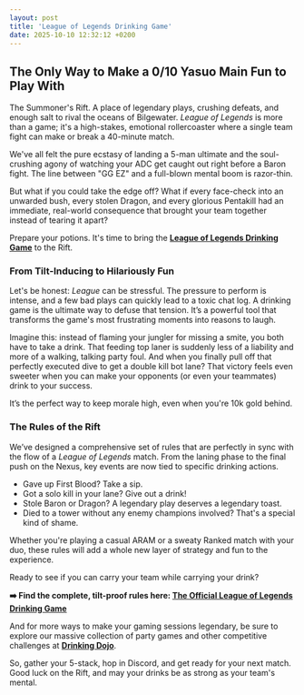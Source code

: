 ```yaml
---
layout: post
title: 'League of Legends Drinking Game'
date: 2025-10-10 12:32:12 +0200
---
```


## The Only Way to Make a 0/10 Yasuo Main Fun to Play With

The Summoner's Rift. A place of legendary plays, crushing defeats, and enough salt to rival the oceans of Bilgewater. _League of Legends_ is more than a game; it's a high-stakes, emotional rollercoaster where a single team fight can make or break a 40-minute match.

We've all felt the pure ecstasy of landing a 5-man ultimate and the soul-crushing agony of watching your ADC get caught out right before a Baron fight. The line between "GG EZ" and a full-blown mental boom is razor-thin.

But what if you could take the edge off? What if every face-check into an unwarded bush, every stolen Dragon, and every glorious Pentakill had an immediate, real-world consequence that brought your team together instead of tearing it apart?

Prepare your potions. It's time to bring the **[League of Legends Drinking Game](https://drinkingdojo.com/articles/lol)** to the Rift.

### From Tilt-Inducing to Hilariously Fun

Let's be honest: _League_ can be stressful. The pressure to perform is intense, and a few bad plays can quickly lead to a toxic chat log. A drinking game is the ultimate way to defuse that tension. It’s a powerful tool that transforms the game's most frustrating moments into reasons to laugh.

Imagine this: instead of flaming your jungler for missing a smite, you both have to take a drink. That feeding top laner is suddenly less of a liability and more of a walking, talking party foul. And when you finally pull off that perfectly executed dive to get a double kill bot lane? That victory feels even sweeter when you can make your opponents (or even your teammates) drink to your success.

It’s the perfect way to keep morale high, even when you're 10k gold behind.

### The Rules of the Rift

We’ve designed a comprehensive set of rules that are perfectly in sync with the flow of a _League of Legends_ match. From the laning phase to the final push on the Nexus, key events are now tied to specific drinking actions.

- Gave up First Blood? Take a sip.
- Got a solo kill in your lane? Give out a drink!
- Stole Baron or Dragon? A legendary play deserves a legendary toast.
- Died to a tower without any enemy champions involved? That's a special kind of shame.

Whether you're playing a casual ARAM or a sweaty Ranked match with your duo, these rules will add a whole new layer of strategy and fun to the experience.

Ready to see if you can carry your team while carrying your drink?

**➡️ Find the complete, tilt-proof rules here: [The Official League of Legends Drinking Game](https://drinkingdojo.com/articles/lol)**

And for more ways to make your gaming sessions legendary, be sure to explore our massive collection of party games and other competitive challenges at **[Drinking Dojo](https://drinkingdojo.com)**.

So, gather your 5-stack, hop in Discord, and get ready for your next match. Good luck on the Rift, and may your drinks be as strong as your team's mental.
